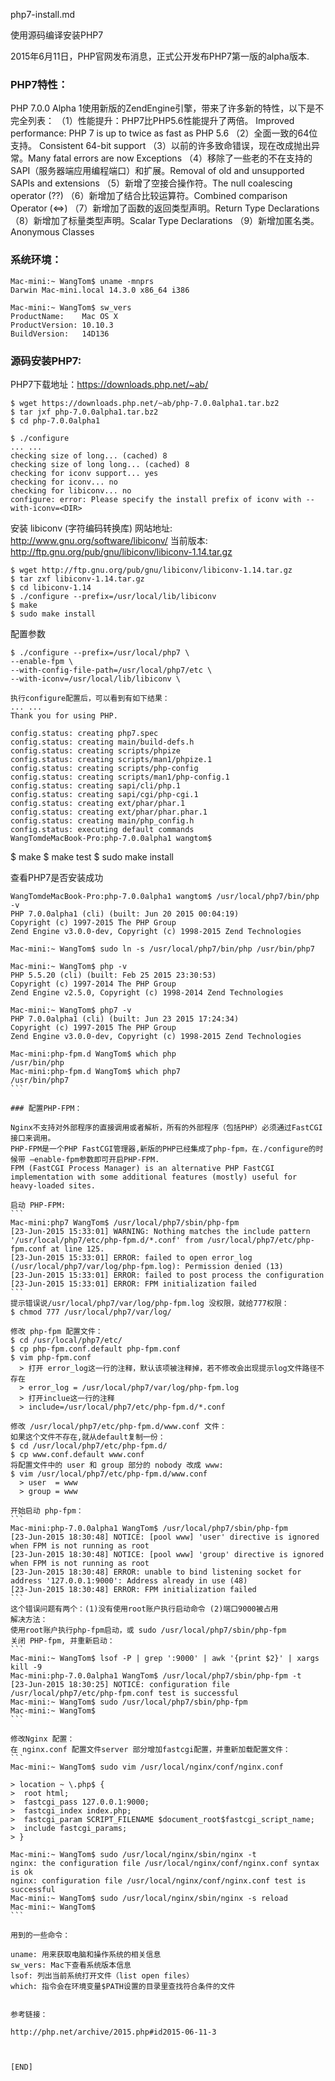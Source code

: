 php7-install.md  

使用源码编译安装PHP7

2015年6月11日，PHP官网发布消息，正式公开发布PHP7第一版的alpha版本.

### PHP7特性：

PHP 7.0.0 Alpha 1使用新版的ZendEngine引擎，带来了许多新的特性，以下是不完全列表：
（1）性能提升：PHP7比PHP5.6性能提升了两倍。 Improved performance: PHP 7 is up to twice as fast as PHP 5.6
（2）全面一致的64位支持。 Consistent 64-bit support
（3）以前的许多致命错误，现在改成抛出异常。Many fatal errors are now Exceptions
（4）移除了一些老的不在支持的SAPI（服务器端应用编程端口）和扩展。Removal of old and unsupported SAPIs and extensions
（5）新增了空接合操作符。The null coalescing operator (??)
（6）新增加了结合比较运算符。Combined comparison Operator (<=>)
（7）新增加了函数的返回类型声明。Return Type Declarations
（8）新增加了标量类型声明。Scalar Type Declarations
（9）新增加匿名类。Anonymous Classes

### 系统环境：
```
Mac-mini:~ WangTom$ uname -mnprs
Darwin Mac-mini.local 14.3.0 x86_64 i386

Mac-mini:~ WangTom$ sw_vers
ProductName:	Mac OS X
ProductVersion:	10.10.3
BuildVersion:	14D136
```

### 源码安装PHP7:

PHP7下载地址：https://downloads.php.net/~ab/

```
$ wget https://downloads.php.net/~ab/php-7.0.0alpha1.tar.bz2
$ tar jxf php-7.0.0alpha1.tar.bz2
$ cd php-7.0.0alpha1

$ ./configure
... ...
checking size of long... (cached) 8
checking size of long long... (cached) 8
checking for iconv support... yes
checking for iconv... no
checking for libiconv... no
configure: error: Please specify the install prefix of iconv with --with-iconv=<DIR>

```

安装 libiconv (字符编码转换库)
网站地址: http://www.gnu.org/software/libiconv/
当前版本: http://ftp.gnu.org/pub/gnu/libiconv/libiconv-1.14.tar.gz

```
$ wget http://ftp.gnu.org/pub/gnu/libiconv/libiconv-1.14.tar.gz
$ tar zxf libiconv-1.14.tar.gz
$ cd libiconv-1.14
$ ./configure --prefix=/usr/local/lib/libiconv
$ make
$ sudo make install
```


配置参数
```
$ ./configure --prefix=/usr/local/php7 \
--enable-fpm \
--with-config-file-path=/usr/local/php7/etc \
--with-iconv=/usr/local/lib/libiconv \

执行configure配置后，可以看到有如下结果：
... ...
Thank you for using PHP.

config.status: creating php7.spec
config.status: creating main/build-defs.h
config.status: creating scripts/phpize
config.status: creating scripts/man1/phpize.1
config.status: creating scripts/php-config
config.status: creating scripts/man1/php-config.1
config.status: creating sapi/cli/php.1
config.status: creating sapi/cgi/php-cgi.1
config.status: creating ext/phar/phar.1
config.status: creating ext/phar/phar.phar.1
config.status: creating main/php_config.h
config.status: executing default commands  
WangTomdeMacBook-Pro:php-7.0.0alpha1 wangtom$ 
```
$ make
$ make test
$ sudo make install

查看PHP7是否安装成功
````
WangTomdeMacBook-Pro:php-7.0.0alpha1 wangtom$ /usr/local/php7/bin/php -v
PHP 7.0.0alpha1 (cli) (built: Jun 20 2015 00:04:19) 
Copyright (c) 1997-2015 The PHP Group
Zend Engine v3.0.0-dev, Copyright (c) 1998-2015 Zend Technologies

Mac-mini:~ WangTom$ sudo ln -s /usr/local/php7/bin/php /usr/bin/php7

Mac-mini:~ WangTom$ php -v
PHP 5.5.20 (cli) (built: Feb 25 2015 23:30:53)
Copyright (c) 1997-2014 The PHP Group
Zend Engine v2.5.0, Copyright (c) 1998-2014 Zend Technologies

Mac-mini:~ WangTom$ php7 -v
PHP 7.0.0alpha1 (cli) (built: Jun 23 2015 17:24:34)
Copyright (c) 1997-2015 The PHP Group
Zend Engine v3.0.0-dev, Copyright (c) 1998-2015 Zend Technologies

Mac-mini:php-fpm.d WangTom$ which php
/usr/bin/php
Mac-mini:php-fpm.d WangTom$ which php7
/usr/bin/php7
```

### 配置PHP-FPM： 

Nginx不支持对外部程序的直接调用或者解析，所有的外部程序（包括PHP）必须通过FastCGI接口来调用。
PHP-FPM是一个PHP FastCGI管理器,新版的PHP已经集成了php-fpm，在./configure的时候带 –enable-fpm参数即可开启PHP-FPM.
FPM (FastCGI Process Manager) is an alternative PHP FastCGI implementation with some additional features (mostly) useful for heavy-loaded sites.

启动 PHP-FPM: 
```
Mac-mini:php7 WangTom$ /usr/local/php7/sbin/php-fpm
[23-Jun-2015 15:33:01] WARNING: Nothing matches the include pattern '/usr/local/php7/etc/php-fpm.d/*.conf' from /usr/local/php7/etc/php-fpm.conf at line 125.
[23-Jun-2015 15:33:01] ERROR: failed to open error_log (/usr/local/php7/var/log/php-fpm.log): Permission denied (13)
[23-Jun-2015 15:33:01] ERROR: failed to post process the configuration
[23-Jun-2015 15:33:01] ERROR: FPM initialization failed
```
提示错误说/usr/local/php7/var/log/php-fpm.log 没权限，就给777权限：
$ chmod 777 /usr/local/php7/var/log/

修改 php-fpm 配置文件：
$ cd /usr/local/php7/etc/
$ cp php-fpm.conf.default php-fpm.conf
$ vim php-fpm.conf
  > 打开 error_log这一行的注释，默认该项被注释掉，若不修改会出现提示log文件路径不存在
  > error_log = /usr/local/php7/var/log/php-fpm.log 
  > 打开inclue这一行的注释
  > include=/usr/local/php7/etc/php-fpm.d/*.conf

修改 /usr/local/php7/etc/php-fpm.d/www.conf 文件：
如果这个文件不存在,就从default复制一份：
$ cd /usr/local/php7/etc/php-fpm.d/
$ cp www.conf.default www.conf
将配置文件中的 user 和 group 部分的 nobody 改成 www:
$ vim /usr/local/php7/etc/php-fpm.d/www.conf
  > user  = www  
  > group = www  

开始启动 php-fpm：
```
Mac-mini:php-7.0.0alpha1 WangTom$ /usr/local/php7/sbin/php-fpm
[23-Jun-2015 18:30:48] NOTICE: [pool www] 'user' directive is ignored when FPM is not running as root
[23-Jun-2015 18:30:48] NOTICE: [pool www] 'group' directive is ignored when FPM is not running as root
[23-Jun-2015 18:30:48] ERROR: unable to bind listening socket for address '127.0.0.1:9000': Address already in use (48)
[23-Jun-2015 18:30:48] ERROR: FPM initialization failed
```
这个错误问题有两个：(1)没有使用root账户执行启动命令 (2)端口9000被占用
解决方法：
使用root账户执行php-fpm启动，或 sudo /usr/local/php7/sbin/php-fpm  
关闭 PHP-fpm, 并重新启动：
```
Mac-mini:~ WangTom$ lsof -P | grep ':9000' | awk '{print $2}' | xargs kill -9
Mac-mini:php-7.0.0alpha1 WangTom$ /usr/local/php7/sbin/php-fpm -t
[23-Jun-2015 18:30:25] NOTICE: configuration file /usr/local/php7/etc/php-fpm.conf test is successful
Mac-mini:~ WangTom$ sudo /usr/local/php7/sbin/php-fpm
Mac-mini:~ WangTom$ 
```

修改Nginx 配置： 
在 nginx.conf 配置文件server 部分增加fastcgi配置，并重新加载配置文件：
```
Mac-mini:~ WangTom$ sudo vim /usr/local/nginx/conf/nginx.conf

> location ~ \.php$ {
>  root html;
>  fastcgi_pass 127.0.0.1:9000;
>  fastcgi_index index.php;
>  fastcgi_param SCRIPT_FILENAME $document_root$fastcgi_script_name;
>  include fastcgi_params;
> }

Mac-mini:~ WangTom$ sudo /usr/local/nginx/sbin/nginx -t
nginx: the configuration file /usr/local/nginx/conf/nginx.conf syntax is ok
nginx: configuration file /usr/local/nginx/conf/nginx.conf test is successful
Mac-mini:~ WangTom$ sudo /usr/local/nginx/sbin/nginx -s reload
Mac-mini:~ WangTom$
```

用到的一些命令：

uname: 用来获取电脑和操作系统的相关信息
sw_vers: Mac下查看系统版本信息
lsof: 列出当前系统打开文件（list open files）
which: 指令会在环境变量$PATH设置的目录里查找符合条件的文件


参考链接：

​http://php.net/archive/2015.php#id2015-06-11-3



[END]
